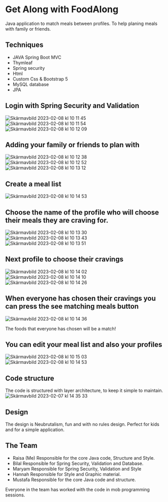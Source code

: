 # Get Along with FoodAlong
Java application to match meals between profiles. To help planing meals with family or friends.

## Techniques
- JAVA Spring Boot MVC
- Thymleaf
- Spring security
- Html
- Custom Css & Bootstrap 5
- MySQL database
- JPA


## Login with Spring Security and Validation
![Skärmavbild 2023-02-08 kl  10 11 45](https://user-images.githubusercontent.com/56631651/217489856-b718026d-8020-481b-93e1-cba3531e6142.png)
![Skärmavbild 2023-02-08 kl  10 11 54](https://user-images.githubusercontent.com/56631651/217489911-45c02aab-57b0-4614-8972-56c2fbfc6a7e.png)
![Skärmavbild 2023-02-08 kl  10 12 09](https://user-images.githubusercontent.com/56631651/217490051-e22bed5d-9042-440c-911e-8025b314e561.png)

## Adding your family or friends to plan with
![Skärmavbild 2023-02-08 kl  10 12 38](https://user-images.githubusercontent.com/56631651/217490075-9dc521de-78e8-4fe1-986d-e7a4c207506a.png)
![Skärmavbild 2023-02-08 kl  10 12 52](https://user-images.githubusercontent.com/56631651/217490115-9cbd8a13-144a-4696-a85d-b917ddbcf247.png)
![Skärmavbild 2023-02-08 kl  10 13 12](https://user-images.githubusercontent.com/56631651/217490151-fd4c8f08-9279-4e98-a47d-84a537b0a9d2.png)

## Create a meal list
![Skärmavbild 2023-02-08 kl  10 14 53](https://user-images.githubusercontent.com/56631651/217490269-6ed691c3-1e7d-47f2-b0d0-6321e40641be.png)

## Choose the name of the profile who will choose their meals they are craving for.
![Skärmavbild 2023-02-08 kl  10 13 30](https://user-images.githubusercontent.com/56631651/217490601-4a15a942-a48b-4237-9445-a5fc0c73867d.png)
![Skärmavbild 2023-02-08 kl  10 13 43](https://user-images.githubusercontent.com/56631651/217490654-b4b893b4-2d2d-449a-8cec-bc4fbf389dc7.png)
![Skärmavbild 2023-02-08 kl  10 13 51](https://user-images.githubusercontent.com/56631651/217490697-10823cd4-67ec-4730-91ea-5b51fa172c19.png)

## Next profile to choose their cravings
![Skärmavbild 2023-02-08 kl  10 14 02](https://user-images.githubusercontent.com/56631651/217490783-720d9d04-7a3a-4b43-9e16-904a94182b57.png)
![Skärmavbild 2023-02-08 kl  10 14 10](https://user-images.githubusercontent.com/56631651/217490836-501e0306-d9b9-4cbd-9be3-17b711fb0658.png)
![Skärmavbild 2023-02-08 kl  10 14 26](https://user-images.githubusercontent.com/56631651/217490917-53b35af0-5654-40e0-9b15-65603d8f1dbf.png)

## When everyone has chosen their cravings you can press the see matching meals button
![Skärmavbild 2023-02-08 kl  10 14 36](https://user-images.githubusercontent.com/56631651/217491153-4f9a45ca-2055-4430-8590-33db58804634.png)

The foods that everyone has chosen will be a match!

## You can edit your meal list and also your profiles
![Skärmavbild 2023-02-08 kl  10 15 03](https://user-images.githubusercontent.com/56631651/217491523-d3c03759-30e5-4012-a09c-31863124ec0d.png)
![Skärmavbild 2023-02-08 kl  10 14 53](https://user-images.githubusercontent.com/56631651/217491527-ca1c2fee-cfc8-41fb-bda0-232d0b0e3183.png)

## Code structure
The code is structured with layer architecture, to keep it simple to maintain. 
![Skärmavbild 2023-02-07 kl  14 35 33](https://user-images.githubusercontent.com/56631651/217491756-9c3a76b8-73b8-4685-8419-25332972ccb2.png)

## Design
The design is Neubrutalism, fun and with no rules design. Perfect for kids and for a simple application. 

## The Team
- Raisa (Me) Responsible for the core Java code, Structure and Style. 
- Bilal Responsible for Spring Security, Validation and Database.
- Maryam Responsible for Spring Security, Validation and Style
- Hannah Responsible for Style and Graphic material.
- Mustafa Responsible for the core Java code and structure.

Everyone in the team has worked with the code in mob programming sessions.

